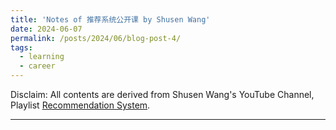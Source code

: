 ```yaml
---
title: 'Notes of 推荐系统公开课 by Shusen Wang'
date: 2024-06-07
permalink: /posts/2024/06/blog-post-4/
tags:
  - learning
  - career
---
```


Disclaim: All contents are derived from Shusen Wang's YouTube Channel, Playlist [Recommendation System](https://www.youtube.com/playlist?list=PLvOO0btloRntAi-VnV06M1Bu0X1xljUUP). 

------